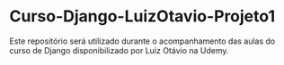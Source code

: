 # Curso-Django-LuizOtavio-Projeto1
Este repositório será utilizado durante o acompanhamento das aulas do curso de Django disponibilizado por Luiz Otávio na Udemy.
